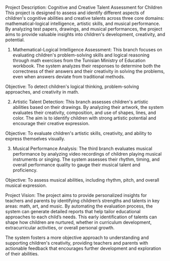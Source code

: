Project Description: Cognitive and Creative Talent Assessment for Children
This project is designed to assess and identify different aspects of children's cognitive abilities and creative talents across three core domains: mathematical-logical intelligence, artistic skills, and musical performance. By analyzing test papers, drawings, and musical performances, the project aims to provide valuable insights into children's development, creativity, and potential.

1. Mathematical-Logical Intelligence Assessment:
This branch focuses on evaluating children's problem-solving skills and logical reasoning through math exercises from the Tunisian Ministry of Education workbook. The system analyzes their responses to determine both the correctness of their answers and their creativity in solving the problems, even when answers deviate from traditional methods.

Objective: To detect children's logical thinking, problem-solving approaches, and creativity in math.

2. Artistic Talent Detection:
This branch assesses children's artistic abilities based on their drawings. By analyzing their artwork, the system evaluates their creativity, composition, and use of shapes, lines, and color. The aim is to identify children with strong artistic potential and encourage their creative expression.

Objective: To evaluate children's artistic skills, creativity, and ability to express themselves visually.

3. Musical Performance Analysis:
The third branch evaluates musical performance by analyzing video recordings of children playing musical instruments or singing. The system assesses their rhythm, timing, and overall performance quality to gauge their musical talent and proficiency.

Objective: To assess musical abilities, including rhythm, pitch, and overall musical expression.

Project Vision:
The project aims to provide personalized insights for teachers and parents by identifying children’s strengths and talents in key areas: math, art, and music. By automating the evaluation process, the system can generate detailed reports that help tailor educational approaches to each child’s needs. This early identification of talents can shape how children are nurtured, whether in curriculum development, extracurricular activities, or overall personal growth.

The system fosters a more objective approach to understanding and supporting children's creativity, providing teachers and parents with actionable feedback that encourages further development and exploration of their abilities.


